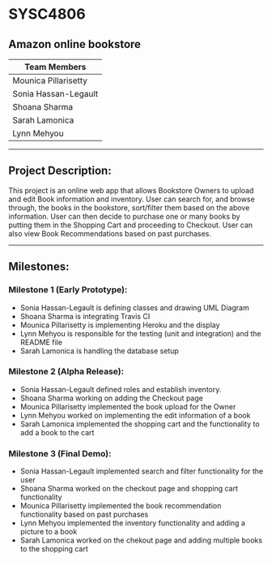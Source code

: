 # SYSC4806 
## Amazon online bookstore

|Team Members|
|------------|
|Mounica Pillarisetty|
|Sonia Hassan-Legault|
|Shoana Sharma|
|Sarah Lamonica|
|Lynn Mehyou|

***

## Project Description:

This project is an online web app that allows Bookstore Owners to upload and edit Book information and inventory. User can search for, and browse through, the books in the bookstore, sort/filter them based on the above information. User can then decide to purchase one or many books by putting them in the Shopping Cart and proceeding to Checkout. User can also view Book Recommendations based on past purchases. 

---

## Milestones:
### Milestone 1 (Early Prototype):
* Sonia Hassan-Legault is defining classes and drawing UML Diagram
* Shoana Sharma is integrating Travis CI 
* Mounica Pillarisetty is implementing Heroku and the display 
* Lynn Mehyou is responsible for the testing (unit and integration) and the README file
* Sarah Lamonica is handling the database setup

### Milestone 2 (Alpha Release):
* Sonia Hassan-Legault defined roles and establish inventory.
* Shoana Sharma working on adding the Checkout page
* Mounica Pillarisetty implemented the book upload for the Owner
* Lynn Mehyou worked on implementing the edit information of a book
* Sarah Lamonica implemented the shopping cart and the functionality to add a book to the cart

### Milestone 3 (Final Demo):
* Sonia Hassan-Legault implemented search and filter functionality for the user
* Shoana Sharma worked on the checkout page and shopping cart functionality
* Mounica Pillarisetty implemented the book recommendation functionality based on past purchases
* Lynn Mehyou implemented the inventory functionality and adding a picture to a book
* Sarah Lamonica worked on the chekout page and adding multiple books to the shopping cart
